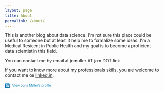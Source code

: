 ```yaml
---
layout: page
title: About
permalink: /about/
---
```


This is another blog about data science. I'm not sure this place could be useful to someone but at least it help me to formalize some ideas. I'm a Medical Resident in Public Health and my goal is to become a proficient data scientist in this field.

You can contact me by email at jomuller AT jom DOT link.

If you want to know more about my professionals skills, you are welcome to contact me on [linked.in](fr.linkedin.com/in/jorismuller).

<a href="http://fr.linkedin.com/in/jorismuller" style="text-decoration:none;"><span style="font: 80% Arial,sans-serif; color:#0783B6;"><img src="/assets/logo_linkedin.png" width="20" height="15" alt="View Joris Muller's LinkedIn profile" style="vertical-align:middle;" border="0">&nbsp;View Joris Muller's profile</span></a>
